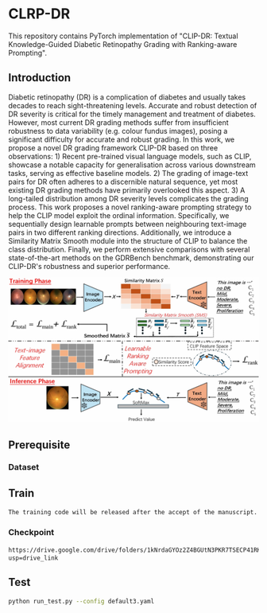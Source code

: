 # CLRP-DR
This repository contains PyTorch implementation of "CLIP-DR: Textual Knowledge-Guided Diabetic Retinopathy Grading with Ranking-aware Prompting".
## Introduction
Diabetic retinopathy (DR) is a complication of diabetes and usually takes decades to reach sight-threatening levels. Accurate and robust detection of DR severity is critical for the timely management and treatment of diabetes. However, most current DR grading methods suffer from insufficient robustness to data variability (e.g. colour fundus images), posing a significant difficulty for accurate and robust grading. In this work, we propose a novel DR grading framework CLIP-DR based on three observations: 1) Recent pre-trained visual language models, such as CLIP, showcase a notable capacity for generalisation across various downstream tasks, serving as effective baseline models. 2) The grading of image-text pairs for DR often adheres to a discernible natural sequence, yet most existing DR grading methods have primarily overlooked this aspect. 3) A long-tailed distribution among DR severity levels complicates the grading process. This work proposes a novel ranking-aware prompting strategy to help the CLIP model exploit the ordinal information. Specifically, we sequentially design learnable prompts between neighbouring text-image pairs in two different ranking directions. Additionally, we introduce a Similarity Matrix Smooth module into the structure of CLIP to balance the class distribution. Finally, we perform extensive comparisons with several state-of-the-art methods on the GDRBench benchmark, demonstrating our CLIP-DR's robustness and superior performance.

<p align="center">
  <img src="./FIG.png">
</p>

## Prerequisite  
### Dataset
## Train
```
The training code will be released after the accept of the manuscript.
```
### Checkpoint
```
https://drive.google.com/drive/folders/1kNrdaGYOz2Z4BGUtN3PKR7TSECP41RK6?usp=drive_link
```
## Test
```bash
python run_test.py --config default3.yaml
```


